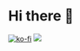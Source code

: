 # Hi there 👋
[![ko-fi](https://ko-fi.com/img/githubbutton_sm.svg)](https://ko-fi.com/O4O1PFEJN)
![](https://komarev.com/ghpvc/?username=tonierbobcat)
<!--
**Tonierbobcat/Tonierbobcat** is a ✨ _special_ ✨ repository because its `README.md` (this file) appears on your GitHub profile.

Here are some ideas to get you started:

- 🔭 I’m currently working on ...
- 🌱 I’m currently learning ...
- 👯 I’m looking to collaborate on ...
- 🤔 I’m looking for help with ...
- 💬 Ask me about ...
- 📫 How to reach me: ...
- 😄 Pronouns: ...
- ⚡ Fun fact: ...
-->

